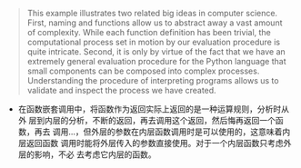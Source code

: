 >This example illustrates two related big ideas in computer science. First, naming and functions allow us to abstract away a vast amount of complexity. While each function definition has been trivial, the computational process set in motion by our evaluation procedure is quite intricate. Second, it is only by virtue of the fact that we have an extremely general evaluation procedure for the Python language that small components can be composed into complex processes. Understanding the procedure of interpreting programs allows us to validate and inspect the process we have created.
* 在函数嵌套调用中，将函数作为返回实际上返回的是一种运算规则，分析时从外
层到内层的分析，不断的返回，再去调用这个返回，然后悔再返回一个函数，再去
调用...，但外层的参数在内层函数调用时是可以使用的，这意味着内层返回函数
调用时能将外层传入的参数直接使用。对于一个内层函数只考虑外层的影响，不必
去考虑它内层的函数。